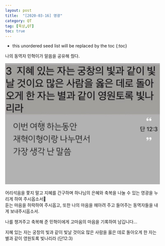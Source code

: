 ```yaml
---
layout: post
title:  "[2020-03-16] 영광"
category: QT
tag: [묵상,QT]
toc: true
---
```

* this unordered seed list will be replaced by the toc
{:toc}

나의 동역자 민혁이가 말씀을 공유해 줬다.<br/> 

![](/qt/img/2020-03-16.jpg)

어리석음을 쫓지 말고 지혜를 간구하며 하나님의 은혜와 축복을 나눌 수 있는 영광을 누리게 하여 주시옵소서🙏<br/> 
듣는 마음을 허락하여 주시옵고, 또한 나의 마음을 헤아려 주고 들어주는 동역자들을 내게 보내주시옵소서.<br/> 

나를 챙겨주고 축복해 준 민혁이에게 고마움의 마음을 기록하여 남깁니다...<br/> 

지혜 있는 자는 궁창의 빛과 같이 빛날 것이요 많은 사람을 옳은 데로 돌아오게 한 자는 별과 같이 영원토록 빛나리라 (단12:3)